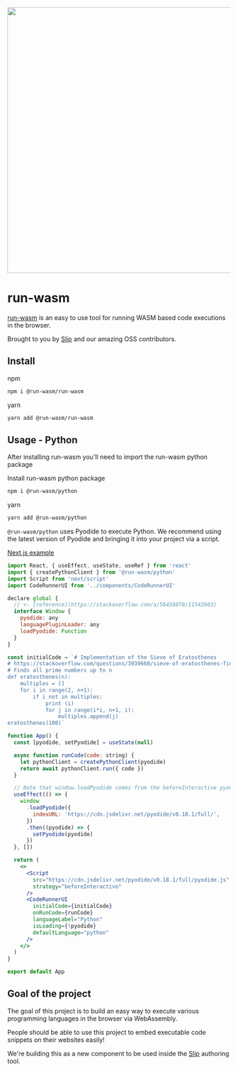 <p align="center">
<a href="https://www.runwasm.com">
<img src="https://user-images.githubusercontent.com/22961671/135009624-47470419-7e17-47b5-99ed-0f15b8123dd0.png" width=600 />
  </a>
</p>

# run-wasm

[run-wasm](https://www.runwasm.com) is an easy to use tool for running WASM based code executions in the browser.

Brought to you by [Slip](https://www.slip.so) and our amazing OSS contributors.

## Install

npm

```bash
npm i @run-wasm/run-wasm
```

yarn

```bash
yarn add @run-wasm/run-wasm
```

## Usage - Python

After installing run-wasm you'll need to import the run-wasm python package

Install run-wasm python package

```bash
npm i @run-wasm/python
```

yarn

```bash
yarn add @run-wasm/python
```

`@run-wasm/python` uses Pyodide to execute Python. We recommend using the latest version of Pyodide and bringing it into your project via a script.

[Next.js example](https://github.com/slipHQ/run-wasm/blob/main/example-nextjs/pages/index.tsx)

```jsx
import React, { useEffect, useState, useRef } from 'react'
import { createPythonClient } from '@run-wasm/python'
import Script from 'next/script'
import CodeRunnerUI from '../components/CodeRunnerUI'

declare global {
  // <- [reference](https://stackoverflow.com/a/56458070/11542903)
  interface Window {
    pyodide: any
    languagePluginLoader: any
    loadPyodide: Function
  }
}

const initialCode = `# Implementation of the Sieve of Eratosthenes
# https://stackoverflow.com/questions/3939660/sieve-of-eratosthenes-finding-primes-python
# Finds all prime numbers up to n
def eratosthenes(n):
    multiples = []
    for i in range(2, n+1):
        if i not in multiples:
            print (i)
            for j in range(i*i, n+1, i):
                multiples.append(j)
eratosthenes(100)`

function App() {
  const [pyodide, setPyodide] = useState(null)

  async function runCode(code: string) {
    let pythonClient = createPythonClient(pyodide)
    return await pythonClient.run({ code })
  }

  // Note that window.loadPyodide comes from the beforeInteractive pyodide.js Script
  useEffect(() => {
    window
      .loadPyodide({
        indexURL: 'https://cdn.jsdelivr.net/pyodide/v0.18.1/full/',
      })
      .then((pyodide) => {
        setPyodide(pyodide)
      })
  }, [])

  return (
    <>
      <Script
        src="https://cdn.jsdelivr.net/pyodide/v0.18.1/full/pyodide.js"
        strategy="beforeInteractive"
      />
      <CodeRunnerUI
        initialCode={initialCode}
        onRunCode={runCode}
        languageLabel="Python"
        isLoading={!pyodide}
        defaultLanguage="python"
      />
    </>
  )
}

export default App
```

## Goal of the project

The goal of this project is to build an easy way to execute various programming languages in the browser via WebAssembly.

People should be able to use this project to embed executable code snippets on their websites easily!

We're building this as a new component to be used inside the [Slip](https://www.slip.so) authoring tool.
